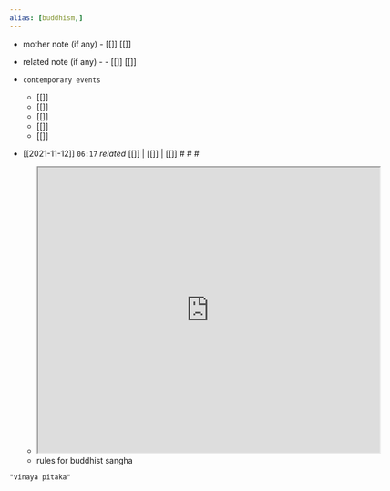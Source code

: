 ```yaml
---
alias: [buddhism,]
---
```

- mother note (if any)
		- [[]] [[]]
- related note (if any) -
		- [[]] [[]]
- `contemporary events`
	- [[]]
	- [[]]
	- [[]]
	- [[]]
	- [[]]

- [[2021-11-12]]  `06:17` _related_ [[]] | [[]] | [[]] # # #
	- <iframe src="https://www.wikiwand.com/en/Vinaya_Pi%E1%B9%ADaka" width="600" height="500" ></iframe>
	- rules for buddhist sangha

```query
"vinaya pitaka"
```